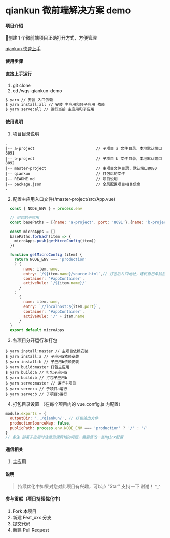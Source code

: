 # qiankun 微前端解决方案 demo

#### 项目介绍
🎉创建 1 个微前端项目正确打开方式，方便管理

[qiankun 快速上手](https://qiankun.umijs.org/zh/guide/getting-started)

#### 使用步骤

#### 直接上手运行
1. git clone
2. cd /wqs-qiankun-demo

``` sh
$ yarn // 安装 入口依赖
$ yarn install:all // 安装 主应用和各子应用 依赖
$ yarn serve:all // 运行当前 主应用和子应用 
```


#### 使用说明
1. 项目目录说明
```-
.
|-- a-project                           // 子项目 a 文件目录，本地默认端口8091
|-- b-project                           // 子项目 b 文件目录，本地默认端口8092
|-- master-project                      // 主项目文件目录，默认端口8080
|-- qiankun                             // 打包后的文件 
|-- README.md                           // 项目说明
|-- package.json                        // 全局配置项目相关信息
.
```

2. 配置主应用入口文件(/master-project/src/App.vue)
```javascript
  const { NODE_ENV } = process.env

  // 用到的子应用
  const basePaths = [{name: 'a-project', port: '8091'},{name: 'b-project', port: '8092'}]

  const microApps = []
  basePaths.forEach(item => {
    microApps.push(getMicroConfig(item))
  })

  function getMicroConfig (item) {
    return NODE_ENV === 'production'
    ? { 
        name: item.name,
        entry: `/${item.name}/source.html`,// 打包后入口地址，建议自己单独部署到某个地址，这里为了方便在本地演示，先这样做了
        container: '#appContainer',
        activeRule: `/${item.name}/`
      }
    :
      { 
        name: item.name,
        entry: `//localhost:${item.port}`,
        container: '#appContainer',
        activeRule: '/' + item.name
      }
  }
  export default microApps
```

3. 各项目分开运行和打包
```-
$ yarn install:master // 主项目依赖安装
$ yarn install:a // 子应用a依赖安装
$ yarn install:b // 子应用b依赖安装
$ yarn build:master 打包主应用
$ yarn build:a // 打包子应用a
$ yarn build:b // 打包子应用b
$ yarn serve:master // 运行主项目
$ yarn serve:a // 子项目a运行
$ yarn serve:b // 子项目b运行
```

4. 打包目录设置 （在每个项目内的 vue.config.js 内配置）
```javascript
module.exports = {
  outputDir: '../qiankun/', // 打包输出文件
  productionSourceMap: false,
  publicPath: process.env.NODE_ENV === 'production' ? '/' : '/'
}
// 备注 部署子应用时注意资源跨域的问题，需要修改一些Nginx配置
```

#### 通信相关

1. 主应用

#### 说明

> 持续优化中如果对您对此项目有兴趣，可以点 "Star" 支持一下 谢谢！ ^_^

#### 参与贡献（项目持续优化中）

1. Fork 本项目
2. 新建 Feat_xxx 分支
3. 提交代码
4. 新建 Pull Request
